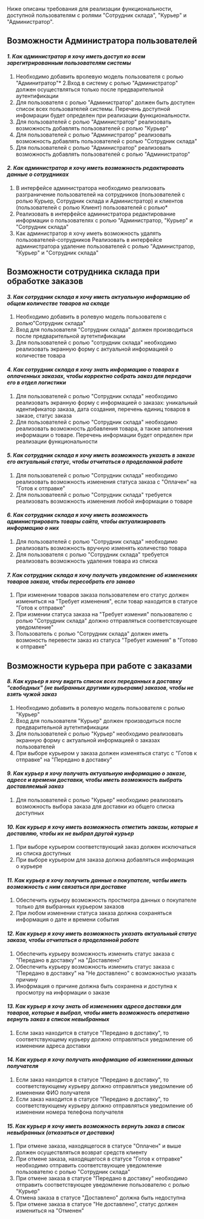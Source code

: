 Ниже описаны требования для реализации функциональности, доступной пользователям с ролями "Сотрудник склада", "Курьер" и "Администратор".

## Возможности Администратора пользователей
#### *1. Как администратор я хочу иметь доступ ко всем зарегитрированным пользователям системы*
1. Необходимо добавить вролевую модель пользователя с ролью "Админитратор"*
2.Вход в систему с ролью "Администратор" должен осуществляться только после предварительной аутентификации
3. Для пользователя с ролью "Администратор" должен быть доступен список всех пользователей системы. Перечень доступной инфомрации будет определен  при реализации функциональности.
4. Для пользователей с ролью "Администратор"  реализовать возможность добавлять пользователей с ролью "Курьер"  
5. Для пользователей с ролью "Администратор"  реализовать возможность добавлять пользователей с ролью "Сотрудник склада"  
6. Для пользователей с ролью "Администратор"  реализовать возможность добавлять пользователей с ролью "Администратор"  
#### *2. Как администратор я хочу иметь возможность редактировать данные о сотрудниках*
1. В интерфейсе администратора необходимо реализовать разграничение пользователей на сотрудников (пользователей с ролью Курьер, Сотрудник склада и Администратор) и клиентов (пользователей с ролью Клиент) пользователей с ролью*
2. Реализовать в интерфейсе администратора редактирование информации о пользователях с ролью "Администратор,  "Курьер" и "Сотрудник склада"
3. Как администратор я хочу иметь возможность удалять пользователей-сотрудников	Реализовать в интерфейсе администратора удаление пользователей с ролью "Администратор,  "Курьер" и "Сотрудник склада"
## Возможности сотрудника склада при обработке заказов
#### *3. Как сотрудник склада я хочу иметь актуальную информацию об общем количестве товаров на складе*
1. Необходимо добавить в ролевую модель пользователя с ролью"Сотрудник склада"
2. Вход для пользователя "Сотрудник склада" должен производиться после предварительной аутетнтификации
3. Для пользователей с ролью "сотрудник склада" необходимо реализовать экранную форму с актуальной информацией о количестве товара
#### *4. Как сотрудник склада я хочу знать информацию о товарах в оплаченных заказах, чтобы корректно собрать заказ для передачи его в отдел логистики*
1. Для пользователей с ролью "Сотрудник склада" необходимо реализовать экранную форму с информацией о заказах: уникальный идентификатор заказа, дата создания, перечень единиц товаров в заказе, статус заказа
2. Для пользователей с ролью "Сотрудник склада" необходимо реализовать возможность добавления товара, а также заполнения информации о товаре. Перечень информации будет определен при реализации функциональности
#### *5. Как сотрудник склада я хочу иметь возможность указать в заказе его актуальный статус, чтобы отчитаться о проделанной работе*
1. Для пользователей с ролью "Сотрудник склада" необходимо реализовать возможность изменения статуса заказа с "Оплачен" на "Готов к отправке"
2. Для пользоватеелй с ролью "Сотрудник склада" требуется реализовать возможность изменения любой информации о товаре 
#### *6. Как сотрудник склада я хочу иметь возможность администрировать товары сайта, чтобы актуализировать информацию о них*
1. Для пользователей с ролью "Сотрудник склада" необходимо реализовать возможность вручную изменять количество товара
2. Для пользователя с ролью "Сотрудник склада" требуется реализовать возможность удаления товара из списка
#### *7. Как сотрудник склада я хочу получать уведомление об изменениях товаров заказа, чтобы пересобрать его заново*	
1. При изменении товаров заказа пользователем его статус должен измениться на "Требует изменения", если товар находится в статусе "Готов к отправке" 
2. При измении статуса заказа на "Требует измения" пользователю с ролью "Сотрудник склада" должно отправляться соответстсвующее уведомление"
3. Пользователь с ролью "Сотрудник склада" должен иметь возмоность перевести заказ из статуса "Требует измения" в "Готово к отправке"
## Возможности курьера при работе с заказами
#### *8. Как курьер я хочу видеть список всех переданных в доставку "свободных" (не выбранных другими курьерами) заказов, чтобы не взять чужой заказ*
1. Необходимо добавить в ролевую модель пользователя с ролью "Курьер" 
2. Вход для пользователя "Курьер" должен производиться после предварительной аутетнтификации
3. Для пользователей с ролью "Курьер" необходимо реализовать экранную форму с актуальной информацией о заказах пользователей
4. При выборе курьером у заказа должен изменяться статус с "Готов к отправке" на "Передано в доставку"
#### *9. Как курьер я хочу получать актуальную информацию о заказе, адресе и времени доставки, чтобы иметь возможность выбрать доставляемый заказ*
1. Для пользователей с ролью "Курьер" необходимо реализовать возможность выбора заказа для доставки из общего списка доступных
#### *10. Как курьер я хочу иметь возможность отметить заказы, которые я доставляю, чтобы их не выбрал другой курьер*
1. При выборе курьером соответствующий заказ должен исключаться из списка доступных
2. При выборе курьером для заказа должна добавляться информация о курьере
#### *11. Как курьер я хочу получить данные о покупателе, чотбы иметь возможность с ним связаться при доставке*
1. Обеспечить курьеру возможность простмотра данных о покупателе только для выбранных курьером заказов
2. При любом изменении статуса заказа должна сохраняться информация о дате и времени события
#### *12. Как курьер я хочу иметь возможность указать актуальный статус заказа, чтобы отчитаться о проделанной работе*
1. Обеспечить курьеру возможность изменить статус заказа с "Передано в доставку" на "Доставлено"
2. Обеспечить курьеру возможность изменить статус заказа с "Передано в доставку" на "Не доставлено" с возможностью указать причину
3. Инофрмация о причине должна быть сохранена и доступна к просмотру на информации о заказе
#### *13. Как курьер я хочу знать об изменениях адреса доставки для товаров, которые я выбрал, чтобы иметь возможность оперативно вернуть заказ в список невыбранных*
1. Если заказ находится в статусе "Передано в доставку", то соответствующему курьеру должно отправляться уведомление об изменении адреса доставки
#### *14. Как курьер я хочу получать инофрмацию об изменениии данных получателя*
1. Если заказ находится в статусе "Передано в доставку", то соответствующему курьеру должно отправляться уведомление об изменении ФИО получателя
2. Если заказ находится в статусе "Передано в доставку", то соответствующему курьеру должно отправляться уведомление об изменении номера телефона получателя
#### *15. Как курьер я хочу иметь возможность вернуть заказ в список невыбранных (отказаться от доставки)*
1. При отмене заказа, находящегося в статусе "Оплачен" и выше должен осуществляться возврат средств клиенту
2. При отмене заказа, находящегося в статусе "Готов к отправке"  необходимо отправить соответствующее уведомление пользователю с ролью "Сотрудник склада"
3. При отмене заказа в статусе "Передано в доставку" необходимо отправить соответствующее уведомление пользователю с ролью "Курьер"
4. Отмена заказа в статусе "Доставлено" должна быть недоступна
5. При отмене заказа в статусе "Не доставлено", статус должен измениться на "Отменен"
